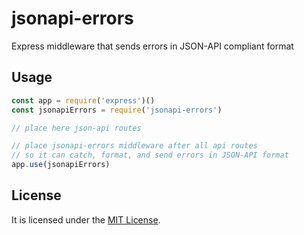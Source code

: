 # jsonapi-errors

Express middleware that sends errors in JSON-API compliant format

## Usage

```js
const app = require('express')()
const jsonapiErrors = require('jsonapi-errors')

// place here json-api routes

// place jsonapi-errors middleware after all api routes
// so it can catch, format, and send errors in JSON-API format
app.use(jsonapiErrors)
```

## License
It is licensed under the [MIT License](https://github.com/alexkval/jsonapi-errors/blob/master/LICENSE).
